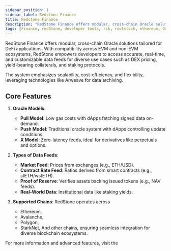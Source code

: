 ```yaml
---
sidebar_position: 1
sidebar_label: Redstone Finance
title: Redstone Finance
description: "RedStone Finance offers modular, cross-chain Oracle solutions tailored for DeFi applications." 
tags: [Finance, redStone, developer tools, rsk, rootstock, ethereum, Oracles, testnet]
---
```



RedStone Finance offers modular, cross-chain Oracle solutions tailored for DeFi applications. With compatibility across EVM and non-EVM ecosystems, RedStone empowers developers to access accurate, real-time, and customizable data feeds for diverse use cases such as DEX pricing, yield-bearing collaterals, and staking protocols. 

The system emphasizes scalability, cost-efficiency, and flexibility, leveraging technologies like Arweave for data archiving.

## **Core Features**
1. **Oracle Models**:
   - **Pull Model**: Low gas costs with dApps fetching signed data on-demand.
   - **Push Model**: Traditional oracle system with dApps controlling update conditions.
   - **X Model**: Zero-latency feeds, ideal for derivatives like perpetuals and options.

2. **Types of Data Feeds**:
   - **Market Feed**: Prices from exchanges (e.g., ETH/USD).
   - **Contract Rate Feed**: Ratios derived from smart contracts (e.g., stETH/wstETH).
   - **Proof of Reserve**: Verifies assets backing issued tokens (e.g., NAV feeds).
   - **Real-World Data**: Institutional data like staking yields.

3. **Supported Chains**:
   RedStone operates across 
   - Ethereum, 
   - Avalanche, 
   - Polygon, 
   - StarkNet, 
   And other chains, ensuring seamless integration for diverse blockchain ecosystems.

For more information and advanced features, visit the <Shield title="RedStone documentation" tooltip="This is the official RedStone documentation" href="https://docs.redstone.finance" color="orange" />